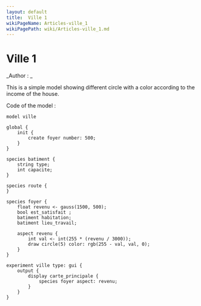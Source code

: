 ```yaml
---
layout: default
title:  Ville 1
wikiPageName: Articles-ville_1
wikiPagePath: wiki/Articles-ville_1.md
---
```


[//]: # (keyword|operator_gauss)
[//]: # (keyword|concept_gui)
# Ville 1


_Author : _

This is a simple model showing different circle with a color according to the income of the house.


Code of the model : 

```
model ville

global {
	init {
		create foyer number: 500;
	}
}

species batiment {
	string type;
	int capacite;
}

species route {
}

species foyer {
	float revenu <- gauss(1500, 500);
	bool est_satisfait ;
	batiment habitation;
	batiment lieu_travail;
	
	aspect revenu {
		int val <- int(255 * (revenu / 3000));
		draw circle(5) color: rgb(255 - val, val, 0);
	}
}

experiment ville type: gui { 
	output {
		display carte_principale {
			species foyer aspect: revenu;
		}
	}
}
```
